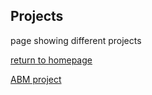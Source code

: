 ## Projects

page showing different projects

[return to homepage](index.md)


[ABM project](https://github.com/elliemarfleet/PFSS-Python)
